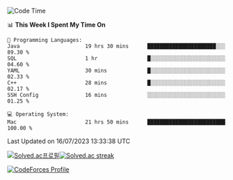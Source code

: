 
<!--START_SECTION:waka-->
![Code Time](http://img.shields.io/badge/Code%20Time-2%2C831%20hrs%2033%20mins-blue)

📊 **This Week I Spent My Time On** 

```text
💬 Programming Languages: 
Java                     19 hrs 30 mins      ██████████████████████░░░   89.30 % 
SQL                      1 hr                █░░░░░░░░░░░░░░░░░░░░░░░░   04.60 % 
YAML                     30 mins             █░░░░░░░░░░░░░░░░░░░░░░░░   02.33 % 
C++                      28 mins             █░░░░░░░░░░░░░░░░░░░░░░░░   02.17 % 
SSH Config               16 mins             ░░░░░░░░░░░░░░░░░░░░░░░░░   01.25 % 

💻 Operating System: 
Mac                      21 hrs 50 mins      █████████████████████████   100.00 % 
```


 Last Updated on 16/07/2023 13:33:38 UTC
<!--END_SECTION:waka-->


[![Solved.ac프로필](http://mazassumnida.wtf/api/generate_badge?boj=hckim96)](https://solved.ac/hckim96)[![Solved.ac streak](http://mazandi.herokuapp.com/api?handle=hckim96&theme=dark)](https://solved.ac/hckim96)


[![CodeForces Profile](https://cf.leed.at?id=hckim96)](https://codeforces.com/profile/hckim96)

